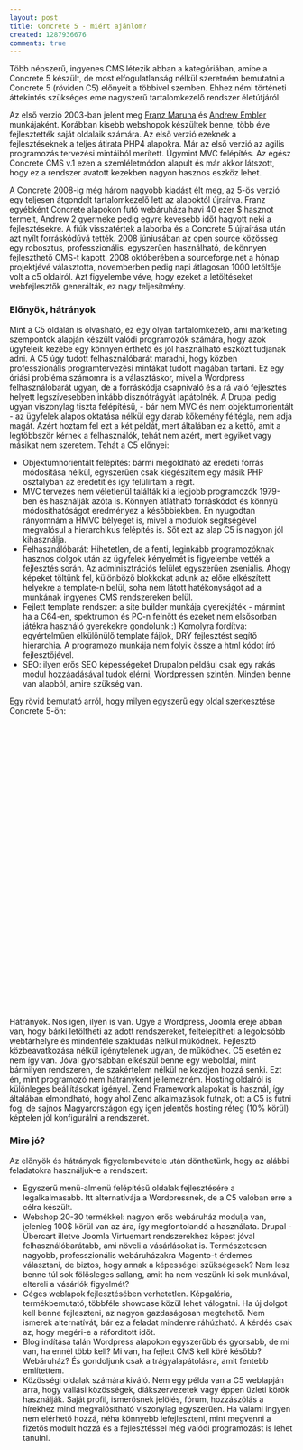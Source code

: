 ```yaml
---
layout: post
title: Concrete 5 - miért ajánlom?
created: 1287936676
comments: true
---
```

Több népszerű, ingyenes CMS létezik abban a kategóriában, amibe a Concrete 5 készült, de most elfogulatlanság nélkül szeretném bemutatni a Concrete 5 (röviden C5) előnyeit a többivel szemben. Ehhez némi történeti áttekintés szükséges eme nagyszerű tartalomkezelő rendszer életútjáról:

Az első verzió 2003-ban jelent meg <a target="_blank" href="http://franzmaruna.com/">Franz Maruna</a> és <a target="_blank" href="http://andrewembler.com/">Andrew Embler</a> munkájaként. Korábban kisebb webshopok készültek benne, több éve fejlesztették saját oldalaik számára. Az első verzió ezeknek a fejlesztéseknek a teljes átirata PHP4 alapokra. Már az első verzió az agilis programozás tervezési mintáiból merített. Úgymint MVC felépítés. Az egész Concrete CMS v.1 ezen a szemléletmódon alapult és már akkor látszott, hogy ez a rendszer avatott kezekben nagyon hasznos eszköz lehet.

A Concrete 2008-ig még három nagyobb kiadást élt meg, az 5-ös verzió egy teljesen átgondolt tartalomkezelő lett az alapoktól újraírva. Franz egyébként Concrete alapokon futó webáruháza havi 40 ezer $ hasznot termelt, Andrew 2 gyermeke pedig egyre kevesebb időt hagyott neki a fejlesztésekre. A fiúk visszatértek a laborba és a Concrete 5 újraírása után azt <a href="http://www.opensource.org/licenses/mit-license.php">nyílt forráskódúvá</a> tették. 2008 júniusában az open source közösség egy robosztus, professzionális, egyszerűen használható, de könnyen fejleszthető CMS-t kapott. 2008 októberében a sourceforge.net a hónap projektjévé választotta, novemberben pedig napi átlagosan 1000 letöltője volt a c5 oldalról. Azt figyelembe véve, hogy ezeket a letöltéseket webfejlesztők generálták, ez nagy teljesítmény.

<h3>Előnyök, hátrányok</h3>

Mint a C5 oldalán is olvasható, ez egy olyan tartalomkezelő, ami marketing szempontok alapján készült valódi programozók számára, hogy azok ügyfeleik kezébe egy könnyen érthető és jól használható eszközt tudjanak adni. A C5 úgy tudott felhasználóbarát maradni, hogy közben professzionális programtervezési mintákat tudott magában tartani. Ez egy óriási probléma számomra is a választáskor, mivel a Wordpress felhasználóbarát ugyan, de a forráskódja csapnivaló és a rá való fejlesztés helyett legszívesebben inkább disznótrágyát lapátolnék. A Drupal pedig ugyan viszonylag tiszta felépítésű, - bár nem MVC és nem objektumorientált - az ügyfelek alapos oktatása nélkül egy darab kőkemény féltégla, nem adja magát. Azért hoztam fel ezt a két példát, mert általában ez a kettő, amit a legtöbbször kérnek a felhasználók, tehát nem azért, mert egyiket vagy másikat nem szeretem. Tehát a C5 előnyei:

<ul>
<li><span>Objektumnorientált felépítés:</span> bármi megoldható az eredeti forrás módosítása nélkül, egyszerűen csak kiegészítem egy másik PHP osztályban az eredetit és így felülírtam a régit.</li>
<li><span>MVC tervezés</span> nem véletlenül találták ki a legjobb programozók 1979-ben és használják azóta is. Könnyen átlátható forráskódot és könnyű módosíthatóságot eredményez a későbbiekben. Én nyugodtan rányomnám a HMVC bélyeget is, mivel a modulok segítségével megvalósul a hierarchikus felépítés is. Sőt ezt az alap C5 is nagyon jól kihasználja.</li>
<li><span>Felhasználóbarát:</span> Hihetetlen, de a fenti, leginkább programozóknak hasznos dolgok után az ügyfelek kényelmét is figyelembe vették a fejlesztés során. Az adminisztrációs felület egyszerűen zseniális. Ahogy képeket töltünk fel, különböző blokkokat adunk az előre elkészített helyekre a template-n belül, soha nem látott hatékonyságot ad a munkának ingyenes CMS rendszereken belül.</li>
<li><span>Fejlett template rendszer:</span> a site builder munkája gyerekjáték - mármint ha a C64-en, spektrumon és PC-n felnőtt és ezeket nem elsősorban játékra használó gyerekekre gondolunk :) Komolyra fordítva: egyértelműen elkülönülő template fájlok, DRY fejlesztést segítő hierarchia. A programozó munkája nem folyik össze a html kódot író fejlesztőjével.</li>
<li><span>SEO:</span> ilyen erős SEO képességeket Drupalon például csak egy rakás modul hozzáadásával tudok elérni, Wordpressen szintén. Minden benne van alapból, amire szükség van.</li>
</ul>

Egy rövid bemutató arról, hogy milyen egyszerű egy oldal szerkesztése Concrete 5-ön:

<center>
<object width="640" height="505"><param name="movie" value="http://www.youtube.com/v/AGW2E84vy00?fs=1&amp;hl=hu_HU"></param><param name="allowFullScreen" value="true"></param><param name="allowscriptaccess" value="always"></param><embed src="http://www.youtube.com/v/AGW2E84vy00?fs=1&amp;hl=hu_HU" type="application/x-shockwave-flash" allowscriptaccess="always" allowfullscreen="true" width="640" height="505"></embed></object>
</center>

Hátrányok. Nos igen, ilyen is van. Ugye a Wordpress, Joomla ereje abban van, hogy bárki letöltheti az adott rendszereket, feltelepítheti a legolcsóbb webtárhelyre és mindenféle szaktudás nélkül működnek. Fejlesztő közbeavatkozása nélkül igénytelenek ugyan, de működnek. C5 esetén ez nem így van. Jóval gyorsabban elkészül benne egy weboldal, mint bármilyen rendszeren, de szakértelem nélkül ne kezdjen hozzá senki. Ezt én, mint programozó nem hátrányként jellemezném. Hosting oldalról is különleges beállításokat igényel. Zend Framework alapokat is használ, így általában elmondható, hogy ahol Zend alkalmazások futnak, ott a C5 is futni fog, de sajnos Magyarországon egy igen jelentős hosting réteg (10% körül) képtelen jól konfigurálni a rendszerét.

<h3>Mire jó?</h3>

Az előnyök és hátrányok figyelembevétele után dönthetünk, hogy az alábbi feladatokra használjuk-e a rendszert:

<ul>
<li><span>Egyszerű menü-almenü felépítésű oldalak</span> fejlesztésére a legalkalmasabb. Itt alternatívája a Wordpressnek, de a C5 valóban erre a célra készült.</li>
<li><span>Webshop 20-30 termékkel:</span> nagyon erős webáruház modulja van, jelenleg 100$ körül van az ára, így megfontolandó a használata. Drupal - Übercart illetve Joomla Virtuemart rendszerekhez képest jóval felhasználóbarátabb, ami növeli a vásárlásokat is. Természetesen nagyobb, professzionális webáruházakra Magento-t érdemes választani, de biztos, hogy annak a képességei szükségesek? Nem lesz benne túl sok fölösleges sallang, amit ha nem veszünk ki sok munkával, eltereli a vásárlók figyelmét?</li>
<li><span>Céges weblapok</span> fejlesztésében verhetetlen. Képgaléria, termékbemutató, többféle showcase közül lehet válogatni. Ha új dolgot kell benne fejleszteni, az nagyon gazdaságosan megtehető. Nem ismerek alternatívát, bár ez a feladat mindenre ráhúzható. A kérdés csak az, hogy megéri-e a ráfordított időt.</li>
<li><span>Blog</span> indítása talán Wordpress alapokon egyszerűbb és gyorsabb, de mi van, ha ennél több kell? Mi van, ha fejlett CMS kell köré később? Webáruház? És gondoljunk csak a trágyalapátolásra, amit fentebb említettem.</li>
<li><span>Közösségi oldalak</span> számára kiváló. Nem egy példa van a C5 weblapján arra, hogy vallási közösségek, diákszervezetek vagy éppen üzleti körök használják. Saját profil, ismerősnek jelölés, fórum, hozzászólás a hírekhez mind megvalósítható viszonylag egyszerűen. Ha valami ingyen nem elérhető hozzá, néha könnyebb lefejleszteni, mint megvenni a fizetős modult hozzá és a fejlesztéssel még valódi programozást is lehet tanulni.</li>
</ul>
